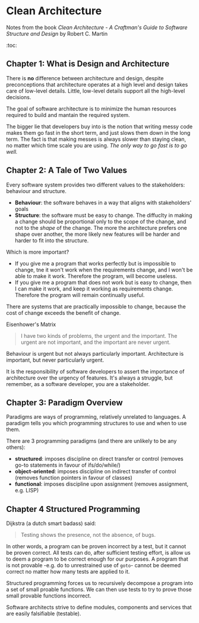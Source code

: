 # Clean Architecture
Notes from the book *Clean Architecture - A Craftman's Guide to Software Structure and Design* by Robert C. Martin

:toc:

## Chapter 1: What is Design and Architecture

There is **no** difference between architecture and design, despite preconceptions that architecture operates at a high level and design takes care of low-level details. Little, low-level details support all the high-level decisions.

The goal of software architecture is to minimize the human resources required to build and mantain the required system.

The bigger lie that developers buy into is the notion that writing messy code makes them go fast in the short term, and just slows them down in the long term. The fact is that making messes is always slower than staying clean, no matter which time scale you are using. *The only way to go fast is to go well.*

## Chapter 2: A Tale of Two Values

Every software system provides two different values to the stakeholders: behaviour and structure.
  * **Behaviour**: the software behaves in a way that aligns with stakeholders' goals
  * **Structure**: the software must be easy to change. The diffuclty in making a change should be proportional only to the scope of the change, and not to the *shape* of the change. The more the architecture prefers one shape over another, the more likely new features will be harder and harder to fit into the structure.

Which is more important?
* If you give me a program that works perfectly but is impossible to change, tne it won't work when the requirements change, and I won't be able to make it work. Therefore the program, will become useless.
* If you give me a program that does not work but is easy to change, then I can make it work, and keep it working as requirements change. Therefore the program will remain continually useful.

There are systems that are practically impossible to change, because the cost of change exceeds the benefit of change.

Eisenhower's Matrix
> I have two kinds of problems, the urgent and the important. The urgent are not important, and the important are never urgent.

Behaviour is urgent but not always particularly important. Architecture is important, but never particularly urgent.

It is the responsibility of software developers to assert the importance of architecture over the urgency of features. It's always a struggle, but remember, as a software developer, you are a stakeholder.

## Chapter 3: Paradigm Overview

Paradigms are ways of programming, relatively unrelated to languages. A paradigm tells you which programming structures to use and when to use them.

There are 3 programming paradigms (and there are unlikely to be any others):
* **structured**: imposes discipline on direct transfer or control (removes go-to statements in favour of ifs/do/while/)
* **object-oriented**: imposes discipline on indirect transfer of control (removes function pointers in favour of classes)
* **functional**: imposes discipline upon assignment (removes assignment, e.g. LISP)

## Chapter 4 Structured Programming

Dijkstra (a dutch smart badass) said: 

> Testing shows the presence, not the absence, of bugs.

In other words, a program can be proven incorrect by a test, but it cannot be proven correct. All tests can do, after sufficient testing effort, is allow us to deem a program to be correct enough for our purposes. A program that is not provable -e.g. do to unrestrained use of `goto`- cannot be deemed correct no matter how many tests are applied to it.

Structured programming forces us to recursively decompose a program into a set of small proable functions. We can then use tests to try to prove those small provable functions incorrect. 

Software architects strive to define modules, components and services that are easily falsifiable (testable).


